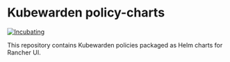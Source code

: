 # Kubewarden policy-charts

[![Incubating](https://img.shields.io/badge/status-incubating-orange?style=for-the-badge)](https://github.com/kubewarden/community/blob/main/REPOSITORIES.md#incubating)

This repository contains Kubewarden policies packaged as Helm charts for Rancher UI.
